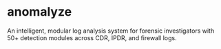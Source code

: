 # anomalyze
An intelligent, modular log analysis system for forensic investigators with 50+ detection modules across CDR, IPDR, and firewall logs.
